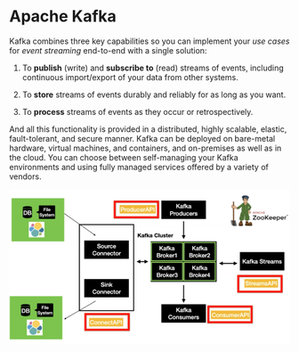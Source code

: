 # Apache Kafka

Kafka combines three key capabilities so you can implement your *use cases* for *event streaming* end-to-end with a single solution:

1. To **publish** (write) and **subscribe to** (read) streams of events, including continuous import/export of your data from other systems.

2. To **store** streams of events durably and reliably for as long as you want.

3. To **process** streams of events as they occur or retrospectively.

And all this functionality is provided in a distributed, highly scalable, elastic, fault-tolerant, and secure manner. Kafka can be deployed on bare-metal hardware, virtual machines, and containers, and on-premises as well as in the cloud. You can choose between self-managing your Kafka environments and using fully managed services offered by a variety of vendors.

![](2021-06-09-16-50-07.png)